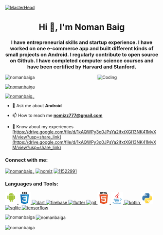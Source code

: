 [![MasterHead](https://2.bp.blogspot.com/-ZBJxNzkoXaM/Xod8lNLGk_I/AAAAAAAAOzk/VcraFVumnH0K5ljwbMcmVwnKPoCH3sO7QCLcBGAsYHQ/s1600/Artboard%2B1-200.jpg)](https://g.dev/nomiz)


<h1 align="center">Hi 👋, I'm Noman Baig</h1>
<h3 align="center">I have entrepreneurial skills and startup experience. I have worked on one e-commerce app and built different kinds of small projects on Android. I regularly contribute to open source on Github. I have completed computer science courses and have been certified by Harvard and Stanford.</h3>

<img align="right" alt="Coding" width="200" src="https://media.giphy.com/media/HscDLzkO8EOTmgkhQP/giphy.gif">

<p align="left"> <img src="https://komarev.com/ghpvc/?username=nomanbaiga&label=Profile%20views&color=0e75b6&style=flat" alt="nomanbaiga" /> </p>

<p align="left"> <a href="https://github.com/ryo-ma/github-profile-trophy"><img src="https://github-profile-trophy.vercel.app/?username=nomanbaiga" alt="nomanbaiga" /></a> </p>

<p align="left"> <a href="https://twitter.com/nomanbaig_" target="blank"><img src="https://img.shields.io/twitter/follow/nomanbaig_?logo=twitter&style=for-the-badge" alt="nomanbaig_" /></a> </p>

- 💬 Ask me about **Android**

- 📫 How to reach me **nomizz777@gmail.com**

- 📄 Know about my experiences [https://drive.google.com/file/d/1kAQWPy3o0JPsYa2ifxtXGI13NK41MvXM/view?usp=share_link](https://drive.google.com/file/d/1kAQWPy3o0JPsYa2ifxtXGI13NK41MvXM/view?usp=share_link)

<h3 align="left">Connect with me:</h3>
<p align="left">
<a href="https://twitter.com/nomanbaig_" target="blank"><img align="center" src="https://raw.githubusercontent.com/rahuldkjain/github-profile-readme-generator/master/src/images/icons/Social/twitter.svg" alt="nomanbaig_" height="30" width="40" /></a>
<a href="https://linkedin.com/in/nomiz" target="blank"><img align="center" src="https://raw.githubusercontent.com/rahuldkjain/github-profile-readme-generator/master/src/images/icons/Social/linked-in-alt.svg" alt="nomiz" height="30" width="40" /></a>
<a href="https://stackoverflow.com/users/11522991" target="blank"><img align="center" src="https://raw.githubusercontent.com/rahuldkjain/github-profile-readme-generator/master/src/images/icons/Social/stack-overflow.svg" alt="11522991" height="30" width="40" /></a>
</p>

<h3 align="left">Languages and Tools:</h3>
<p align="left"> <a href="https://developer.android.com" target="_blank" rel="noreferrer"> <img src="https://raw.githubusercontent.com/devicons/devicon/master/icons/android/android-original-wordmark.svg" alt="android" width="40" height="40"/> </a> <a href="https://www.w3schools.com/css/" target="_blank" rel="noreferrer"> <img src="https://raw.githubusercontent.com/devicons/devicon/master/icons/css3/css3-original-wordmark.svg" alt="css3" width="40" height="40"/> </a> <a href="https://dart.dev" target="_blank" rel="noreferrer"> <img src="https://www.vectorlogo.zone/logos/dartlang/dartlang-icon.svg" alt="dart" width="40" height="40"/> </a> <a href="https://firebase.google.com/" target="_blank" rel="noreferrer"> <img src="https://www.vectorlogo.zone/logos/firebase/firebase-icon.svg" alt="firebase" width="40" height="40"/> </a> <a href="https://flutter.dev" target="_blank" rel="noreferrer"> <img src="https://www.vectorlogo.zone/logos/flutterio/flutterio-icon.svg" alt="flutter" width="40" height="40"/> </a> <a href="https://git-scm.com/" target="_blank" rel="noreferrer"> <img src="https://www.vectorlogo.zone/logos/git-scm/git-scm-icon.svg" alt="git" width="40" height="40"/> </a> <a href="https://www.w3.org/html/" target="_blank" rel="noreferrer"> <img src="https://raw.githubusercontent.com/devicons/devicon/master/icons/html5/html5-original-wordmark.svg" alt="html5" width="40" height="40"/> </a> <a href="https://www.java.com" target="_blank" rel="noreferrer"> <img src="https://raw.githubusercontent.com/devicons/devicon/master/icons/java/java-original.svg" alt="java" width="40" height="40"/> </a> <a href="https://kotlinlang.org" target="_blank" rel="noreferrer"> <img src="https://www.vectorlogo.zone/logos/kotlinlang/kotlinlang-icon.svg" alt="kotlin" width="40" height="40"/> </a> <a href="https://www.python.org" target="_blank" rel="noreferrer"> <img src="https://raw.githubusercontent.com/devicons/devicon/master/icons/python/python-original.svg" alt="python" width="40" height="40"/> </a> <a href="https://www.sqlite.org/" target="_blank" rel="noreferrer"> <img src="https://www.vectorlogo.zone/logos/sqlite/sqlite-icon.svg" alt="sqlite" width="40" height="40"/> </a> <a href="https://www.tensorflow.org" target="_blank" rel="noreferrer"> <img src="https://www.vectorlogo.zone/logos/tensorflow/tensorflow-icon.svg" alt="tensorflow" width="40" height="40"/> </a> </p>

<p><img align="left" src="https://github-readme-stats.vercel.app/api/top-langs?username=nomanbaiga&show_icons=true&locale=en&layout=compact" alt="nomanbaiga" /></p>

<p>&nbsp;<img align="center" src="https://github-readme-stats.vercel.app/api?username=nomanbaiga&show_icons=true&locale=en" alt="nomanbaiga" /></p>

<p><img align="center" src="https://github-readme-streak-stats.herokuapp.com/?user=nomanbaiga&" alt="nomanbaiga" /></p>
